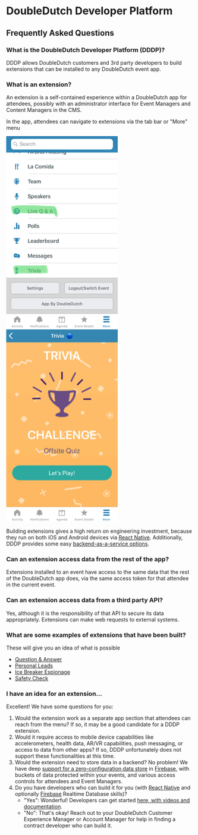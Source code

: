 # DoubleDutch Developer Platform

## Frequently Asked Questions

### What is the DoubleDutch Developer Platform (DDDP)?

DDDP allows DoubleDutch customers and 3rd party developers to build extensions that can be
installed to any DoubleDutch event app.

### What is an extension?

An extension is a self-contained experience within a DoubleDutch app for attendees, possibly
with an administrator interface for Event Managers and Content Managers in the CMS.

In the app, attendees can navigate to extensions via the tab bar or "More" menu

![extensions in menu](./images/nav-extensions.png)
![trivia extension](./images/trivia.png)

Building extensions gives a high return on engineering investment, because they run on
both iOS and Android devices via [React Native][react-native]. Additionally, DDDP provides some
easy [backend-as-a-service options][firebase-connector].

### Can an extension access data from the rest of the app?

Extensions installed to an event have access to the same data that the rest of the DoubleDutch
app does, via the same access token for that attendee in the current event.

### Can an extension access data from a third party API?

Yes, although it is the responsibility of that API to secure its data appropriately. Extensions
can make web requests to external systems.

### What are some examples of extensions that have been built?

These will give you an idea of what is possible

- [Question & Answer](https://content.doubledutch.me/blog/increase-session-engagement-with-live-qa)
- [Personal Leads](https://content.doubledutch.me/blog/digitize-your-business-card-with-personal-lead-scanning)
- [Ice Breaker Espionage](https://content.doubledutch.me/blog/start-your-next-event-with-ice-breaker-espionage)
- [Safety Check](https://content.doubledutch.me/blog/have-peace-of-mind-with-safety-check)

### I have an idea for an extension...

Excellent! We have some questions for you:

1. Would the extension work as a separate app section that attendees can reach from the menu?
   If so, it may be a good candidate for a DDDP extension.
2. Would it require access to mobile device capabilities like accelerometers, health data, AR/VR
   capabilities, push messaging, or access to data from other apps?  If so, DDDP
   unfortunately does not support these functionalities at this time.
3. Would the extension need to store data in a backend?
   No problem! We have deep
  [support for a zero-configuration data store][firebase-connector]
  in [Firebase][firebase], with buckets of data protected within your events, and various
  access controls for attendees and Event Managers.
4. Do you have developers who can build it for you (with
   [React Native][react-native] and optionally
   [Firebase][firebase] Realtime Database skills)?
   - "Yes": Wonderful! Developers can get started
     [here, with videos and documentation](./rn).
   - "No": That's okay!  Reach out to your DoubleDutch Customer Experience Manager or Account
     Manager for help in finding a contract developer who can build it.

[react-native]: https://facebook.github.io/react-native/
[firebase]: https://firebase.google.com/
[firebase-connector]: https://www.npmjs.com/package/@doubledutch/firebase-connector
